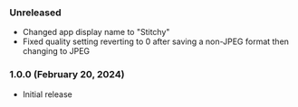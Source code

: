 
### Unreleased

- Changed app display name to "Stitchy"
- Fixed quality setting reverting to 0 after saving a non-JPEG format then changing to JPEG

### 1.0.0 (February 20, 2024)

- Initial release
